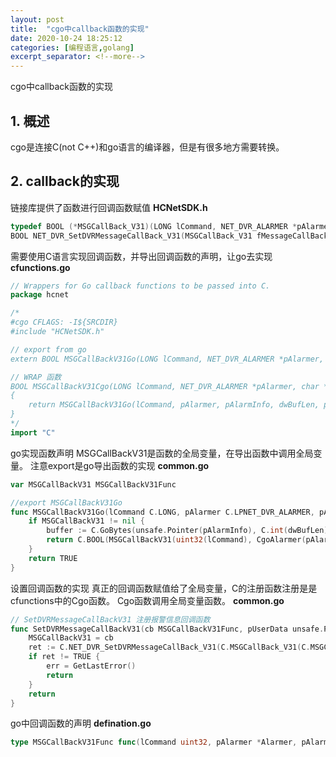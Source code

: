 ```yaml
---
layout: post
title:  "cgo中callback函数的实现"
date: 2020-10-24 18:25:12
categories: [编程语言,golang]
excerpt_separator: <!--more-->
---
```

cgo中callback函数的实现
<!--more-->

## 1. 概述
cgo是连接C(not C++)和go语言的编译器，但是有很多地方需要转换。

## 2. callback的实现

链接库提供了函数进行回调函数赋值
**HCNetSDK.h**
```C
typedef BOOL (*MSGCallBack_V31)(LONG lCommand, NET_DVR_ALARMER *pAlarmer, char *pAlarmInfo, DWORD dwBufLen, void* pUser);
BOOL NET_DVR_SetDVRMessageCallBack_V31(MSGCallBack_V31 fMessageCallBack, void* pUser);
```

需要使用C语言实现回调函数，并导出回调函数的声明，让go去实现
**cfunctions.go**
```go
// Wrappers for Go callback functions to be passed into C.
package hcnet

/*
#cgo CFLAGS: -I${SRCDIR}
#include "HCNetSDK.h"

// export from go
extern BOOL MSGCallBackV31Go(LONG lCommand, NET_DVR_ALARMER *pAlarmer, char *pAlarmInfo, DWORD dwBufLen, void* pUser);

// WRAP 函数
BOOL MSGCallBackV31Cgo(LONG lCommand, NET_DVR_ALARMER *pAlarmer, char *pAlarmInfo, DWORD dwBufLen, void* pUser)
{
	return MSGCallBackV31Go(lCommand, pAlarmer, pAlarmInfo, dwBufLen, pUser);
}
*/
import "C"
```

go实现函数声明
MSGCallBackV31是函数的全局变量，在导出函数中调用全局变量。
注意export是go导出函数的实现
**common.go**
```go
var MSGCallBackV31 MSGCallBackV31Func

//export MSGCallBackV31Go
func MSGCallBackV31Go(lCommand C.LONG, pAlarmer C.LPNET_DVR_ALARMER, pAlarmInfo *C.char, dwBufLen C.DWORD, pUser unsafe.Pointer) C.BOOL {
	if MSGCallBackV31 != nil {
		buffer := C.GoBytes(unsafe.Pointer(pAlarmInfo), C.int(dwBufLen))
		return C.BOOL(MSGCallBackV31(uint32(lCommand), CgoAlarmer(pAlarmer), buffer, pUser))
	}
	return TRUE
}
```

设置回调函数的实现
真正的回调函数赋值给了全局变量，C的注册函数注册是是cfunctions中的Cgo函数。
Cgo函数调用全局变量函数。
**common.go**
```go
// SetDVRMessageCallBackV31 注册报警信息回调函数
func SetDVRMessageCallBackV31(cb MSGCallBackV31Func, pUserData unsafe.Pointer) (err error) {
	MSGCallBackV31 = cb
	ret := C.NET_DVR_SetDVRMessageCallBack_V31(C.MSGCallBack_V31(C.MSGCallBackV31Cgo), pUserData)
	if ret != TRUE {
		err = GetLastError()
		return
	}
	return
}
```

go中回调函数的声明
**defination.go**
```go
type MSGCallBackV31Func func(lCommand uint32, pAlarmer *Alarmer, pAlarmInfo []byte, pUserData unsafe.Pointer) int32
```